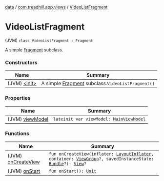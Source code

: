 [data](../../index.md) / [com.treadhill.app.views](../index.md) / [VideoListFragment](./index.md)

# VideoListFragment

(JVM) `class VideoListFragment : Fragment`

A simple [Fragment](#) subclass.

### Constructors

| Name | Summary |
|---|---|
| (JVM) [&lt;init&gt;](-init-.md) | A simple [Fragment](#) subclass.`VideoListFragment()` |

### Properties

| Name | Summary |
|---|---|
| (JVM) [viewModel](view-model.md) | `lateinit var viewModel: `[`MainViewModel`](../../com.treadhill.app.view-model/-main-view-model/index.md) |

### Functions

| Name | Summary |
|---|---|
| (JVM) [onCreateView](on-create-view.md) | `fun onCreateView(inflater: `[`LayoutInflater`](https://developer.android.com/reference/android/view/LayoutInflater.html)`, container: `[`ViewGroup`](https://developer.android.com/reference/android/view/ViewGroup.html)`?, savedInstanceState: `[`Bundle`](https://developer.android.com/reference/android/os/Bundle.html)`?): `[`View`](https://developer.android.com/reference/android/view/View.html)`?` |
| (JVM) [onStart](on-start.md) | `fun onStart(): `[`Unit`](https://kotlinlang.org/api/latest/jvm/stdlib/kotlin/-unit/index.html) |
